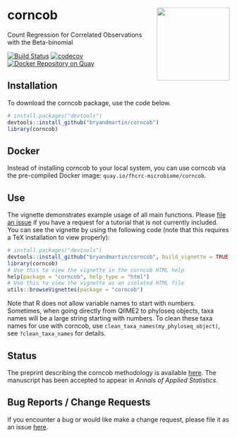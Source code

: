 # corncob <img src="docs/logo.png" align="right" width="165px"/>
Count Regression for Correlated Observations with the Beta-binomial

[![Build Status](https://travis-ci.org/bryandmartin/corncob.svg?branch=master)](https://travis-ci.org/bryandmartin/corncob)
[![codecov](https://codecov.io/gh/bryandmartin/CORNCOB/branch/master/graph/badge.svg?token=GnLFG7QNsh)](https://codecov.io/gh/bryandmartin/CORNCOB)
[![Docker Repository on Quay](https://quay.io/repository/fhcrc-microbiome/corncob/status "Docker Repository on Quay")](https://quay.io/repository/fhcrc-microbiome/corncob)

## Installation

To download the corncob package, use the code below.

``` r
# install.packages("devtools")
devtools::install_github("bryandmartin/corncob")
library(corncob)
```

## Docker

Instead of installing corncob to your local system, you can use corncob via the pre-compiled Docker image: `quay.io/fhcrc-microbiome/corncob`. 


## Use

The vignette demonstrates example usage of all main functions. Please [file an issue](https://github.com/bryandmartin/corncob/issues) if you have a request for a tutorial that is not currently included. You can see the vignette by using the following code (note that this requires a TeX installation to view properly):


``` r
# install.packages("devtools")
devtools::install_github("bryandmartin/corncob", build_vignette = TRUE, build_opts = c())
library(corncob)
# Use this to view the vignette in the corncob HTML help
help(package = "corncob", help_type = "html")
# Use this to view the vignette as an isolated HTML file
utils::browseVignettes(package = "corncob")
```

Note that R does not allow variable names to start with numbers. Sometimes, when going directly from QIIME2 to phyloseq objects, taxa names will be a large string starting with numbers. To clean these taxa names for use with corncob, use  `clean_taxa_names(my_phyloseq_object)`, see `?clean_taxa_names` for details.

## Status

The preprint describing the corncob methodology is available [here](https://arxiv.org/abs/1902.02776). The manuscript has been accepted to appear in *Annals of Applied Statistics*.

## Bug Reports / Change Requests

If you encounter a bug or would like make a change request, please file it as an issue [here](https://github.com/bryandmartin/corncob/issues).
